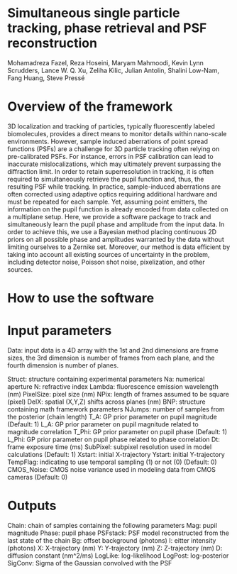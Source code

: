 # Simultaneous single particle tracking, phase retrieval and PSF reconstruction
Mohamadreza Fazel, Reza Hoseini, Maryam Mahmoodi, Kevin Lynn Scrudders, Lance W. Q. Xu, Zeliha Kilic, Julian Antolin, Shalini Low-Nam, Fang Huang, Steve Pressé

# Overview of the framework
3D localization and tracking of particles, typically fluorescently labeled biomolecules, provides a direct means to monitor details within nano-scale environments. However, sample induced aberrations of point spread functions (PSFs) are a challenge for 3D particle tracking often relying on pre-calibrated PSFs. For instance, errors in PSF calibration can lead to inaccurate mislocalizations, which may ultimately prevent surpassing the diffraction limit. In order to retain superresolution in tracking, it is often required to simultaneously retrieve the pupil function and, thus, the resulting PSF while tracking. In practice, sample-induced aberrations are often corrected using adaptive optics requiring additional hardware and must be repeated for each sample. Yet, assuming point emitters, the information on the pupil function is already encoded from data collected on a multiplane setup. Here, we provide a software package to track and simultaneously learn the pupil phase and amplitude from the input data. In order to achieve this, we use a Bayesian method placing continuous 2D priors on all possible phase and amplitudes warranted by the data without limiting ourselves to a Zernike set. Moreover, our method is data efficient by taking into account all existing sources of uncertainty in the problem, including detector noise, Poisson shot noise, pixelization, and other sources. 

# How to use the software


# Input parameters
Data: input data is a 4D array with the 1st and 2nd dimensions are frame
       sizes, the 3rd dimension is number of frames from each plane, and
       the fourth dimension is number of planes.
       
Struct: structure containing experimental parameters
    Na: numerical aperture
    N: refractive index
    Lambda: fluorescence emission wavelength (nm)
    PixelSize: pixel size (nm)
    NPix: length of frames assumed to be square (pixel)
    DelX: spatial (X,Y,Z) shifts across planes (nm)
BNP: structure containing math framework parameters
    NJumps: number of samples from the posterior (chain length)
    T_A: GP prior parameter on pupil magnitude (Default: 1)
    L_A: GP prior parameter on pupil magnitude related to magnitude correlation
    T_Phi: GP prior parameter on pupil phase (Default: 1)
    L_Phi: GP prior parameter on pupil phase related to phase correlation
    Dt: frame exposure time (ms)
    SubPixel: subpixel resolution used in model calculations (Default: 1)
Xstart: initial X-trajectory
Ystart: initial Y-trajectory
TempFlag: indicating to use temporal sampling (1) or not (0) (Default: 0)
CMOS_Noise: CMOS noise variance used in modeling data from CMOS cameras (Default: 0)

# Outputs
Chain: chain of samples containing the following parameters
    Mag: pupil magnitude
    Phase: pupil phase
    PSFstack: PSF model reconstructed from the last state of the chain
    Bg: offset background (photons)
    I: eitter intensity (photons)
    X: X-trajectory (nm)
    Y: Y-trajectory (nm)
    Z: Z-trajectory (nm)
    D: diffusion constant (nm^2/ms)
    LogLike: log-likelihood
    LogPost: log-posterior
    SigConv: Sigma of the Gaussian convolved with the PSF

